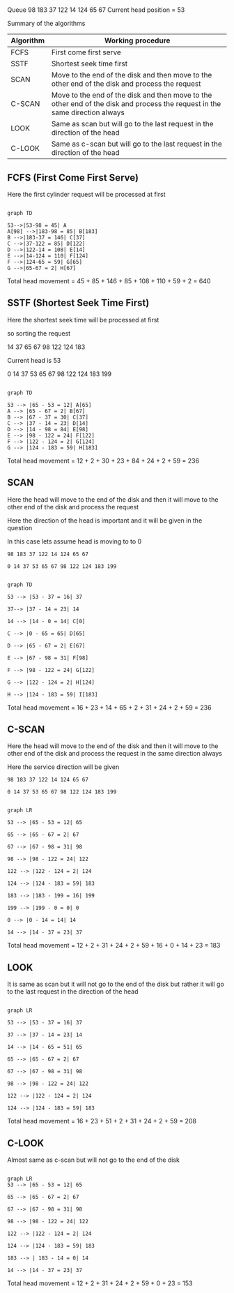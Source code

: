 #
Queue 98 183 37 122 14 124 65 67
Current head position = 53

Summary of the algorithms

Algorithm | Working procedure
--- | ---
FCFS | First come first serve
SSTF | Shortest seek time first
SCAN | Move to the end of the disk and then move to the other end of the disk and process the request
C-SCAN | Move to the end of the disk and then move to the other end of the disk and process the request in the same direction always
LOOK | Same as scan but will go to the last request in the direction of the head
C-LOOK | Same as c-scan but will go to the last request in the direction of the head


## FCFS (First Come First Serve)
Here the first cylinder request will be processed at first 

```mermaid

graph TD

53-->|53-98 = 45| A
A[98] -->|183-98 = 85| B[183]
B -->|183-37 = 146| C[37]
C -->|37-122 = 85| D[122]
D -->|122-14 = 108| E[14]
E -->|14-124 = 110| F[124]
F -->|124-65 = 59| G[65]
G -->|65-67 = 2| H[67]

```

Total head movement = 45 + 85 + 146 + 85 + 108 + 110 + 59 + 2  = 640

## SSTF (Shortest Seek Time First)

Here the shortest seek time will be processed at first 

so sorting the request


14 37 65 67 98 122 124 183

Current head is 53

0 14 37 53 65 67 98 122 124 183 199




```mermaid

graph TD

53 --> |65 - 53 = 12| A[65]
A --> |65 - 67 = 2| B[67]
B --> |67 - 37 = 30| C[37]
C --> |37 - 14 = 23| D[14]
D --> |14 - 98 = 84| E[98]
E --> |98 - 122 = 24| F[122]
F --> |122 - 124 = 2| G[124]
G --> |124 - 183 = 59| H[183]

```



Total head movement = 12 + 2 + 30 + 23 + 84 + 24 + 2 + 59 = 236

## SCAN

Here the head will move to the end of the disk and then it will move to the other end of the disk and process the request

Here the direction of the head is important and it will be given in the question

In this case lets assume head is moving to to 0

```
98 183 37 122 14 124 65 67

0 14 37 53 65 67 98 122 124 183 199
```


```mermaid

graph TD

53 --> |53 - 37 = 16| 37

37--> |37 - 14 = 23| 14

14 --> |14 - 0 = 14| C[0]

C --> |0 - 65 = 65| D[65]

D --> |65 - 67 = 2| E[67]

E --> |67 - 98 = 31| F[98]

F --> |98 - 122 = 24| G[122]

G --> |122 - 124 = 2| H[124]

H --> |124 - 183 = 59| I[183]

```

Total head movement = 16 + 23 + 14 + 65 + 2 + 31 + 24 + 2 + 59 = 236

## C-SCAN

Here the head will move to the end of the disk and then it will move to the other end of the disk and process the request in the same direction always

Here the service direction will be given 

```
98 183 37 122 14 124 65 67

0 14 37 53 65 67 98 122 124 183 199
```

```mermaid

graph LR

53 --> |65 - 53 = 12| 65

65 --> |65 - 67 = 2| 67

67 --> |67 - 98 = 31| 98

98 --> |98 - 122 = 24| 122

122 --> |122 - 124 = 2| 124

124 --> |124 - 183 = 59| 183

183 --> |183 - 199 = 16| 199

199 --> |199 - 0 = 0| 0

0 --> |0 - 14 = 14| 14

14 --> |14 - 37 = 23| 37

```

Total head movement = 12 + 2 + 31 + 24 + 2 + 59 + 16 + 0 + 14 + 23 = 183

## LOOK

It is same as scan but it will not go to the end of the disk but rather it will go to the last request in the direction of the head

```mermaid

graph LR

53 --> |53 - 37 = 16| 37

37 --> |37 - 14 = 23| 14

14 --> |14 - 65 = 51| 65

65 --> |65 - 67 = 2| 67

67 --> |67 - 98 = 31| 98

98 --> |98 - 122 = 24| 122

122 --> |122 - 124 = 2| 124

124 --> |124 - 183 = 59| 183

```

Total head movement = 16 + 23 + 51 + 2 + 31 + 24 + 2 + 59 = 208


## C-LOOK

Almost same as c-scan but will not go to the end of the disk


```mermaid

graph LR
53 --> |65 - 53 = 12| 65

65 --> |65 - 67 = 2| 67

67 --> |67 - 98 = 31| 98

98 --> |98 - 122 = 24| 122

122 --> |122 - 124 = 2| 124

124 --> |124 - 183 = 59| 183

183 --> | 183 - 14 = 0| 14

14 --> |14 - 37 = 23| 37

```

Total head movement = 12 + 2 + 31 + 24 + 2 + 59 + 0 + 23 = 153





